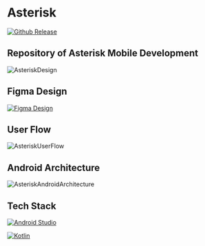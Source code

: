 # Asterisk
[![Github Release]()]()

## Repository of Asterisk Mobile Development
![AsteriskDesign](https://github.com/C241-PS383/asterisk-android/assets/asterisk_design.png)

## Figma Design
<p>
    <a href="https://www.figma.com/proto/o7y8DTBUnW0EyDPdvch7x4/Capstone%3A-Asterisk?node-id=610-2994&t=j6dmF6cNbH8sm1UX-1"><img alt="Figma Design" src="https://img.shields.io/badge/figma-%23F24E1E?style=for-the-badge&logo=figma&logoColor=white"></a>
</p>

## User Flow
![AsteriskUserFlow](https://github.com/C241-PS383/asterisk-android/assets/user_flow.png)

## Android Architecture
![AsteriskAndroidArchitecture](https://github.com/C241-PS383/asterisk-android/assets/android_architecture.png)

## Tech Stack
<p>
    <a href="#"><img alt="Android Studio" src="https://img.shields.io/badge/Android_Studio-3DDC84?style=for-the-badge&logo=android-studio&logoColor=white"></a>
</p>

<p>
    <a href="#"><img alt="Kotlin" src="https://img.shields.io/badge/Kotlin-0095D5?&style=for-the-badge&logo=kotlin&logoColor=white"></a>
</p>
